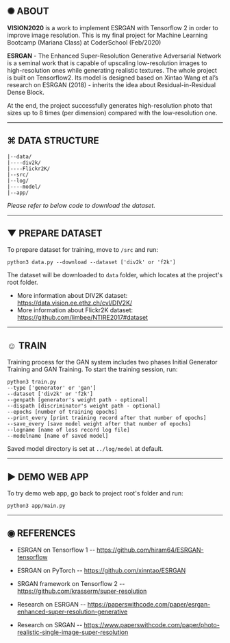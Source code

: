 ## ✺ ABOUT

**VISION2020** is a work to implement ESRGAN with Tensorflow 2 in order to improve image resolution. This is my final project for Machine Learning Bootcamp (Mariana Class) at CoderSchool (Feb/2020) 

**ESRGAN** - The Enhanced Super-Resolution Generative Adversarial Network is a seminal work that is capable of upscaling low-resolution images to high-resolution ones while generating realistic textures. The whole project is built on Tensorflow2. Its model is designed based on Xintao Wang et al’s research on ESRGAN (2018) - inherits the idea about Residual-in-Residual Dense Block. 

At the end, the project successfully generates high-resolution photo that sizes up to 8 times (per dimension) compared with the low-resolution one. 

------
## ⌘ DATA STRUCTURE

```
|--data/
|----div2k/
|----Flickr2K/
|--src/
|--log/
|----model/
|--app/
```
*Please refer to below code to download the dataset.*

------ 
## ▼ PREPARE DATASET
To prepare dataset for training, move to ```/src``` and run:

```
python3 data.py --download --dataset ['div2k' or 'f2k']
```

The dataset will be downloaded to ```data``` folder, which locates at the project's root folder. 

- More information about DIV2K dataset: https://data.vision.ee.ethz.ch/cvl/DIV2K/
- More information about Flickr2K dataset: https://github.com/limbee/NTIRE2017#dataset

------

## ☺︎ TRAIN

Training process for the GAN system includes two phases Initial Generator Training and GAN Training. To start the training session, run: 

```
python3 train.py 
--type ['generator' or 'gan'] 
--dataset ['div2k' or 'f2k']
--genpath [generator's weight path - optional]
--dispath [discriminator's weight path - optional]
--epochs [number of training epochs]
--print_every [print training record after that number of epochs]
--save_every [save model weight after that number of epochs]
--logname [name of loss record log file] 
--modelname [name of saved model]
```

Saved model directory is set at ```../log/model``` at default.

-------

## ► DEMO WEB APP

To try demo web app, go back to project root's folder and run:

```
python3 app/main.py
```

-------

## ◉ REFERENCES 

- ESRGAN on Tensorflow 1 -- https://github.com/hiram64/ESRGAN-tensorflow
- ESRGAN on PyTorch -- https://github.com/xinntao/ESRGAN
- SRGAN framework on Tensorflow 2 -- https://github.com/krasserm/super-resolution

- Research on ESRGAN -- https://paperswithcode.com/paper/esrgan-enhanced-super-resolution-generative
- Research on SRGAN -- https://www.paperswithcode.com/paper/photo-realistic-single-image-super-resolution

